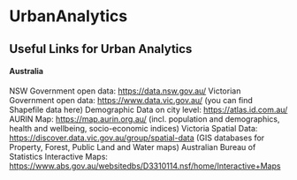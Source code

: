 # UrbanAnalytics


## Useful Links for Urban Analytics
#### Australia
NSW Government open data: https://data.nsw.gov.au/
Victorian Government open data: https://www.data.vic.gov.au/ (you can find Shapefile data here)
Demographic Data on city level: https://atlas.id.com.au/
AURIN Map: https://map.aurin.org.au/ (incl. population and demographics, health and wellbeing, socio-economic indices)
Victoria Spatial Data: https://discover.data.vic.gov.au/group/spatial-data (GIS databases for Property, Forest, Public Land and Water maps)
Australian Bureau of Statistics Interactive Maps: https://www.abs.gov.au/websitedbs/D3310114.nsf/home/Interactive+Maps

